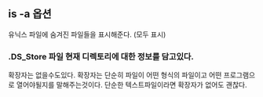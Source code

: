 ## is -a 옵션
유닉스 파일에 숨겨진 파일들을 표시해준다. (모두 표시)

### **.DS_Store 파일 현재 디렉토리에 대한 정보를 담고있다.**

확장자는 없을수도있다. 확장자는 단순히 파일이 어떤 형식의 파일이고 어떤 프로그램으로 열어야될지를 말해주는것이다. 단순한 텍스트파일이라면 확장자가 없어도 괜찮다.